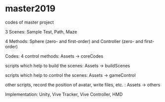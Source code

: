 # master2019
codes of master project

3 Scenes: Sample Test, Path, Maze

4 Methods: Sphere (zero- and first-order) and Controller (zero- and first-order)


Codes:
4 control methods: Assets -> coreCodes

scripts which help to build the scenes: Assets -> buildScenes

scripts which help to control the scenes: Assets -> gameControl

other scripts, record the position of avatar, write files, etc. : Assets -> others


Implementation: Unity, Vive Tracker, Vive Controller, HMD